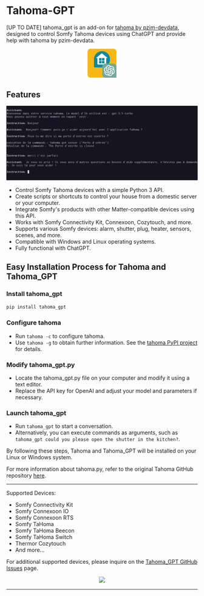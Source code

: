 # Tahoma-GPT

[UP TO DATE] tahoma_gpt is an add-on for [tahoma by pzim-devdata](https://github.com/pzim-devdata/tahoma/tree/main), designed to control Somfy Tahoma devices using ChatGPT and provide help with tahoma by pzim-devdata.

<p align="center" width="100%">
    <img width="15%" src="https://github.com/pzim-devdata/tahoma/blob/804c37ed0438e29c6ba28539fa254f351fcaa736/tahoma-gpt.png"> 
</p>

## Features

![Picture tahoma-gpt](https://github.com/pzim-devdata/tahoma/blob/main/picture_tahoma-gpt.png)

- Control Somfy Tahoma devices with a simple Python 3 API.
- Create scripts or shortcuts to control your house from a domestic server or your computer.
- Integrate Somfy's products with other Matter-compatible devices using this API.
- Works with Somfy Connectivity Kit, Connexoon, Cozytouch, and more.
- Supports various Somfy devices: alarm, shutter, plug, heater, sensors, scenes, and more.
- Compatible with Windows and Linux operating systems.
- Fully functional with ChatGPT.

## Easy Installation Process for Tahoma and Tahoma_GPT

### Install tahoma_gpt

```bash
pip install tahoma_gpt
```

### Configure tahoma

- Run `tahoma -c` to configure tahoma.
- Use `tahoma -g` to obtain further information. See the [tahoma PyPI project](https://pypi.org/project/tahoma/#description) for details.

### Modify tahoma_gpt.py

- Locate the tahoma_gpt.py file on your computer and modify it using a text editor.
- Replace the API key for OpenAI and adjust your model and parameters if necessary.

### Launch tahoma_gpt

- Run `tahoma_gpt` to start a conversation.
- Alternatively, you can execute commands as arguments, such as `tahoma_gpt could you please open the shutter in the kitchen?`.

By following these steps, Tahoma and Tahoma_GPT will be installed on your Linux or Windows system. 

For more information about tahoma.py, refer to the original Tahoma GitHub repository [here](https://github.com/pzim-devdata/tahoma#4-retrieve-your-personal-commands).

-------------------------------------------------------------------------------------

Supported Devices:

- Somfy Connectivity Kit
- Somfy Connexoon IO
- Somfy Connexoon RTS
- Somfy TaHoma
- Somfy TaHoma Beecon
- Somfy TaHoma Switch
- Thermor Cozytouch
- And more...

For additional supported devices, please inquire on the [Tahoma_GPT GitHub Issues](https://github.com/pzim-devdata/tahoma-gpt/issues) page.

<p align="center" width="100%">
    <img width="33%" src="https://avatars.githubusercontent.com/u/52496172?v=4"> 
</p>

------------------------------------------------------------------
